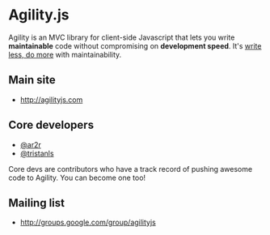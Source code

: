 # Agility.js
 
Agility is an MVC library for client-side Javascript that lets you write **maintainable** code without compromising on **development speed**. It's [write less, do more](http://www.jquery.com) with maintainability. 

## Main site

+ http://agilityjs.com

## Core developers

+ [@ar2r](http://twitter.com/ar2r)
+ [@tristanls](http://twitter.com/tristanls)

Core devs are contributors who have a track record of pushing awesome code to Agility. You can become one too!

## Mailing list

+ http://groups.google.com/group/agilityjs
